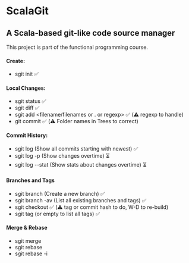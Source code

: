 # ScalaGit
## A Scala-based git-like code source manager


This project is part of the functional programming course.
#### Create:
 * sgit init ✅
 
#### Local Changes:
* sgit status ✅
* sgit diff ✅
* sgit add <filename/filenames or . or regexp>  ✅ (⚠️ regexp to handle)
* git commit ✅ (⚠️ Folder names in Trees to correct)

#### Commit History:
* sgit log (Show all commits starting with newest) ✅
* sgit log -p (Show changes overtime) ⏳
* sgit log --stat (Show stats about changes overtime) ⏳

#### Branches and Tags
* sgit branch <branch name> (Create a new branch) ✅
* sgit branch -av (List all existing branches and tags) ✅
* sgit checkout <branch or tag or commit hash> ✅ (⚠️ tag or commit hash to do, W-D to re-build)
* sgit tag <tag name> (or empty to list all tags) ✅

#### Merge & Rebase
* sgit merge <branch>
* sgit rebase <branch>
* sgit rebase -i <commit hash or banch name>
